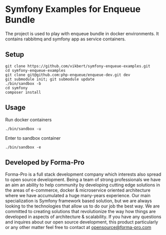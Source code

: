 # Symfony Examples for Enqueue Bundle 

The project is used to play with enqueue bundle in docker environments. It contains rabbitmq and symfony app as service
containers.
  
## Setup

```
git clone https://github.com/vikbert/symfony-enqueue-examples.git
cd symfony-enqueue-examples
git clone git@github.com:php-enqueue/enqueue-dev.git dev
git submodule init; git submodule update
./bin/sandbox -b
cd symfony
composer install
```

## Usage

Run docker containers

```
./bin/sandbox -u
```

Enter to sandbox container

```
./bin/sandbox -e
```

## Developed by Forma-Pro

Forma-Pro is a full stack development company which interests also spread to open source development. Being a team of strong professionals we have an aim an ability to help community by developing cutting edge solutions in the areas of e-commerce, docker & microservice oriented architecture where we have accumulated a huge many-years experience. Our main specialization is Symfony framework based solution, but we are always looking to the technologies that allow us to do our job the best way. We are committed to creating solutions that revolutionize the way how things are developed in aspects of architecture & scalability.
If you have any questions and inquires about our open source development, this product particularly or any other matter feel free to contact at opensource@forma-pro.com
